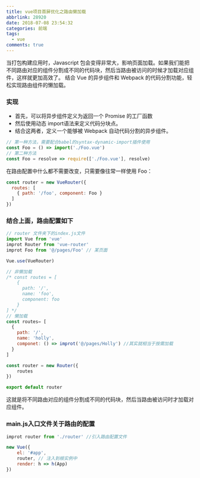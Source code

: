 ```yaml
---
title: vue项目首屏优化之路由懒加载
abbrlink: 28920
date: 2018-07-08 23:54:32
categories: 前端
tags:
  - vue
comments: true
---
```


当打包构建应用时，Javascript 包会变得非常大，影响页面加载。如果我们能把不同路由对应的组件分割成不同的代码块，然后当路由被访问的时候才加载对应组件，这样就更加高效了。
结合 Vue 的异步组件和 Webpack 的代码分割功能，轻松实现路由组件的懒加载。
### 实现
* 首先，可以将异步组件定义为返回一个 Promise 的工厂函数
* 然后使用动态 import语法来定义代码分块点。
* 结合这两者，定义一个能够被 Webpack 自动代码分割的异步组件。

```js
// 第一种方法，需要配合babel的syntax-dynamic-import插件使用
const Foo = () => import('./Foo.vue')
// 第二种方法
const Foo = resolve => require(['./Foo.vue'], resolve)
```

在路由配置中什么都不需要改变，只需要像往常一样使用 Foo：
```js
const router = new VueRouter({
  routes: [
    { path: '/foo', component: Foo }
  ]
})
```

### 结合上面，路由配置如下
```js
// router 文件夹下的index.js文件
import Vue from 'vue'
improt Router from 'vue-router'
improt Foo from '@/pages/Foo' // 某页面

Vue.use(VueRouter)

// 非懒加载
/* const routes = [
    {
      path: '/',
      name: 'foo',
      component: foo
    }
] */
// 懒加载
const routes= [
  {
    path: '/',
    name: 'holly',
    componet: () => improt('@/pages/Holly') //其实就相当于按需加载
  }
]

const router = new Router({
    routes
})

export default router
```
这就是将不同路由对应的组件分割成不同的代码块，然后当路由被访问时才加载对应组件。

### main.js入口文件关于路由的配置
```js
improt router from './router' //引入路由配置文件

new Vue({
    el: '#app',
    router, // 注入到根实例中
    render: h => h(App)
})
```

